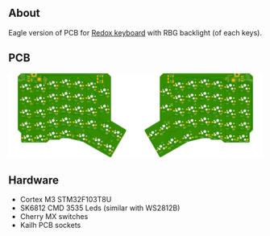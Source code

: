 ## About
Eagle version of PCB for [Redox keyboard](https://github.com/mattdibi/redox-keyboard) with RBG backlight (of each keys).

## PCB
<img alt="right" src="./right/doc/img/pcb_bottom.png" width="50%" height="50%"><img alt="left" src="./left/doc/img/pcb_bottom.png" width="50%" height="50%">

## Hardware
* Cortex M3 STM32F103T8U
* SK6812 CMD 3535 Leds (similar with WS2812B)
* Cherry MX switches
* Kailh PCB sockets
